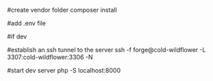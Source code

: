 #create vendor folder
composer install

#add .env file

#if dev

#establish an ssh tunnel to the server
ssh -f forge@cold-wildflower -L 3307:cold-wildflower:3306 -N

#start dev server
php -S localhost:8000